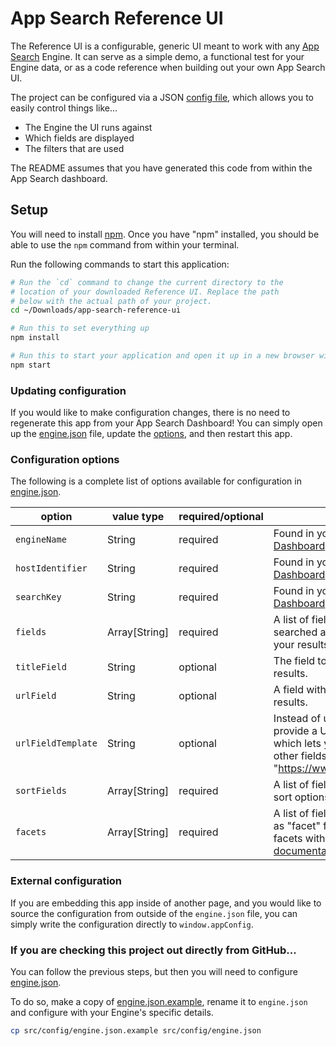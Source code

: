 # App Search Reference UI

The Reference UI is a configurable, generic UI meant to work with
any [App Search](https://www.elastic.co/cloud/app-search-service) Engine. It
can serve as a simple demo, a functional test for your Engine data,
or as a code reference when building out your own App Search
UI.

The project can be configured via a JSON [config file](src/config/engine.json),
which allows you to easily control things like...

- The Engine the UI runs against
- Which fields are displayed
- The filters that are used

The README assumes that you have generated this code from within the App Search dashboard.

## Setup

You will need to install [npm](https://www.npmjs.com/). Once you have "npm"
installed, you should be able to use the `npm` command from within your
terminal.

Run the following commands to start this application:

```bash
# Run the `cd` command to change the current directory to the
# location of your downloaded Reference UI. Replace the path
# below with the actual path of your project.
cd ~/Downloads/app-search-reference-ui

# Run this to set everything up
npm install

# Run this to start your application and open it up in a new browser window
npm start
```

### Updating configuration

If you would like to make configuration changes, there is no need to regenerate
this app from your App Search Dashboard! You can simply open up the
[engine.json](src/config/engine.json) file, update the [options](#config),
and then restart this app.

### Configuration options <a id="config"></a>

The following is a complete list of options available for configuration in [engine.json](src/config/engine.json).

| option | value type | required/optional | source
| --- | --- | --- | --- |
| `engineName` | String | required | Found in your [App Search Dashboard](http://app.swiftype.com/as). |
| `hostIdentifier` | String | required | Found in your [App Search Dashboard](http://app.swiftype.com/as). |
| `searchKey` | String | required | Found in your [App Search Dashboard](http://app.swiftype.com/as). |
| `fields` | Array[String] | required | A list of fields that will be searched and displayed within your results. |
| `titleField` | String | optional | The field to display as the title in results. |
| `urlField` | String | optional | A field with a url to use as a link in results. |
| `urlFieldTemplate` | String | optional |  Instead of urlField, you can provide a URL "template" here, which lets you build a URL from other fields. ex: "https://www.example.com/{{id}}". |
| `sortFields` | Array[String] | required |  A list of fields that will be used for sort options. |
| `facets` | Array[String] | required |  A list of fields that will be available as "facet" filters. Read more about facets within the [App Search documentation](https://swiftype.com/documentation/app-search/guides/facets). |

### External configuration

If you are embedding this app inside of another page, and you would like to
source the configuration from outside of the `engine.json` file,
you can simply write the configuration directly to `window.appConfig`.

### If you are checking this project out directly from GitHub... <a id="github"></a>

You can follow the previous steps, but then you will need to configure
[engine.json](src/config/engine.json).

To do so, make a copy of [engine.json.example](src/config/engine.json.example),
rename it to `engine.json` and configure with your Engine's specific details.

```bash
cp src/config/engine.json.example src/config/engine.json
```
